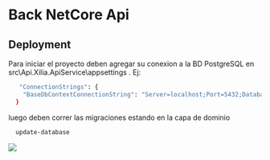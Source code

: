 # Back NetCore Api

## Deployment

Para iniciar el proyecto deben agregar su conexion a la BD PostgreSQL en  src\Api.Xilia.ApiService\appsettings . 
Ej:



```bash
   "ConnectionStrings": {
    "BaseDbContextConnectionString": "Server=localhost;Port=5432;Database=nombrebd;User Id=postgres;Password=contraseña;Integrated Security=true;Pooling=true;"
  }
```

luego deben correr las migraciones estando en la capa de dominio

```bash
  update-database
```

![](demoBack.gif)

